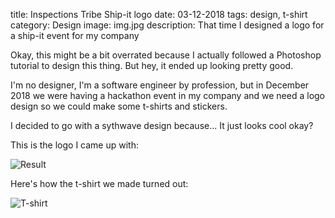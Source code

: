 title: Inspections Tribe Ship-it logo
date: 03-12-2018
tags: design, t-shirt
category: Design
image: img.jpg
description: That time I designed a logo for a ship-it event for my company

Okay, this might be a bit overrated because I actually followed a Photoshop tutorial to design this thing.
But hey, it ended up looking pretty good.

I'm no designer, I'm a software engineer by profession, but in December 2018 we were having a hackathon event in my company and we need a logo design so we could make some t-shirts and stickers.

I decided to go with a sythwave design because... It just looks cool okay?

This is the logo I came up with:

![Result](/post/asset/650/311/03-12-2018-inspections-tribe-shipit/img.jpg)

Here's how the t-shirt we made turned out:

![T-shirt](/post/asset/650/530/03-12-2018-inspections-tribe-shipit/t-shirt.jpg)

